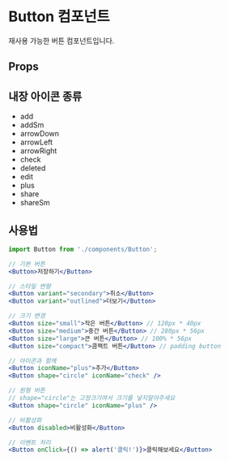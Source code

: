 # Button 컴포넌트

재사용 가능한 버튼 컴포넌트입니다.

## Props

<!--
| Prop     | 타입                                          | 기본값             | 설명               |
|----------|-----------------------------------------------| -------------------|--------------------|
| variant  | primary | secondary | outlined | gray         | primary            | 버튼 색상/스타일   |
| size     | small | medium | large | compact              | small              | 버튼 크기          |
| shape    | circle                                        |                    | 버튼 모양          |
| disabled | boolean                                       | false              | 버튼 비활성화 여부 |
| iconName | string                                        | undefined          | 내장 아이콘 이름   |
| onClick  | function                                      | -                  | 클릭 이벤트 핸들러 |
| type     | button | submit                               | button             | 버튼 타입          |
-->

## 내장 아이콘 종류

- add
- addSm
- arrowDown
- arrowLeft
- arrowRight
- check
- deleted
- edit
- plus
- share
- shareSm

## 사용법

```jsx
import Button from './components/Button';

// 기본 버튼
<Button>저장하기</Button>

// 스타일 변형
<Button variant="secondary">취소</Button>
<Button variant="outlined">더보기</Button>

// 크기 변경
<Button size="small">작은 버튼</Button> // 120px * 40px
<Button size="medium">중간 버튼</Button> // 280px * 56px
<Button size="large">큰 버튼</Button> // 100% * 56px
<Button size="compact">콤팩트 버튼</Button> // padding button

// 아이콘과 함께
<Button iconName="plus">추가</Button>
<Button shape="circle" iconName="check" />

// 원형 버튼
// shape="circle"는 고정크기여서 크기를 넣지말아주세요
<Button shape="circle" iconName="plus" />

// 비활성화
<Button disabled>비활성화</Button>

// 이벤트 처리
<Button onClick={() => alert('클릭!')}>클릭해보세요</Button>
```
